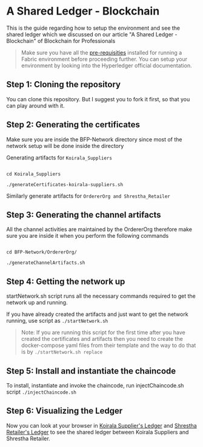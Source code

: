 # A Shared Ledger - Blockchain

This is the guide regarding how to setup the environment and see the shared ledger which we discussed on our article "A Shared Ledger - Blockchain" of Blockchain for Professionals

> Make sure you have all the [pre-requisities]([https://hyperledger-fabric.readthedocs.io/en/release-1.4/getting_started.html](https://hyperledger-fabric.readthedocs.io/en/release-1.4/getting_started.html)) installed for running a Fabric environment before proceeding further. You can setup your environment by looking into the Hyperledger official documentation.

## Step 1: Cloning the repository

You can clone this repository. But I suggest you to fork it first, so that you can play around with it.

## Step 2: Generating the certificates

Make sure you are inside the BFP-Network directory since most of the network setup will be done inside the directory

Generating artifacts for ``Koirala_Suppliers``

```

cd Koirala_Suppliers

./generateCertificates-koirala-suppliers.sh

```

Similarly generate artifacts for ``OrdererOrg and Shrestha_Retailer``

## Step 3: Generating the channel artifacts

All the channel activities are maintained by the OrdererOrg therefore make sure you are inside it when you perform the following commands

```

cd BFP-Network/OrdererOrg/

./generateChannelArtifacts.sh

```

## Step 4: Getting the network up

startNetwork.sh script runs all the necessary commands required to get the network up and running.

If you have already created the artifacts and just want to get the network running, use script as 
``./startNetwork.sh``

> Note: If you are running this script for the first time after you have created the certificates and artifacts then you need to create the docker-compose yaml files from their template and the way to do that is by ``./startNetwork.sh replace``


## Step 5: Install and instantiate the chaincode
To install, instantiate and invoke the chaincode, run injectChaincode.sh script
``./injectChaincode.sh``

## Step 6: Visualizing the Ledger
  
Now you can look at your browser in [Koirala Supplier's Ledger](http://localhost:5984/_utils) and [Shrestha Retailer's Ledger](http://localhost:7984/_utils) to see the shared ledger between Koirala Suppliers and Shrestha Retailer.
